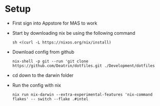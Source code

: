 # Setup

- First sign into Appstore for MAS to work
- Start by downloading nix be using the following command

  ``` shell
  sh <(curl -L https://nixos.org/nix/install)
  ```

- Download config from github

  ``` shell
  nix-shell -p git --run 'git clone https://github.com/Deatrin/dotfiles.git ./Development/dotfiles
  ```

- cd down to the darwin folder
- Run the config with nix

  ``` shell
  nix run nix-darwin --extra-experimental-features 'nix-command flakes' -- switch --flake .#intel
  ```
